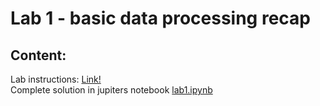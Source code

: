 # Lab 1 - basic data processing recap

## Content:

Lab instructions: [Link!](http://home.agh.edu.pl/~mdig/dokuwiki/doku.php?id=teaching:courses:agh:weaiiib:inf:adv-ml:2018-19_l:labs:intro)  
Complete solution in jupiters notebook [lab1.ipynb](lab1.ipynb)
